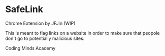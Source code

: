 # SafeLink
Chrome Extension by JFJin (WIP)

This is meant to flag links on a website in order to make sure that peopole don't go to potentially malicious sites.

Coding Minds Academy